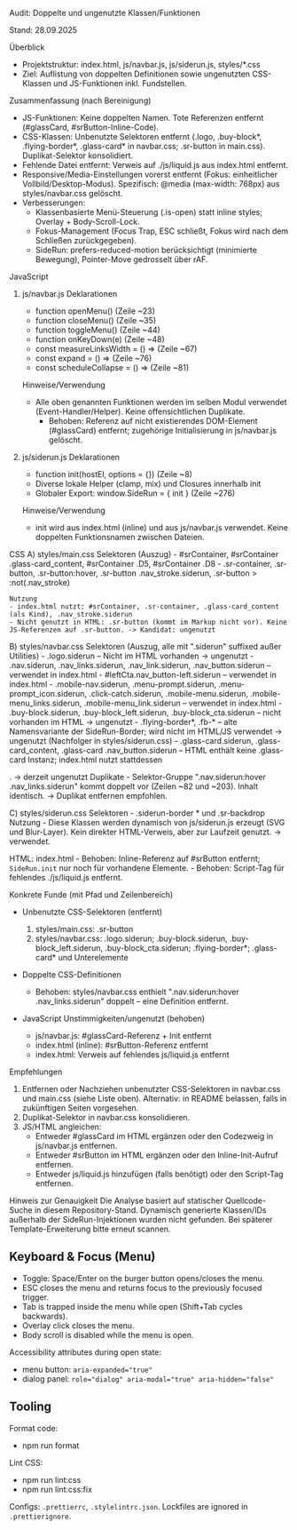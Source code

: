 Audit: Doppelte und ungenutzte Klassen/Funktionen

Stand: 28.09.2025

Überblick

- Projektstruktur: index.html, js/navbar.js, js/siderun.js, styles/\*.css
- Ziel: Auflistung von doppelten Definitionen sowie ungenutzten CSS-Klassen und JS-Funktionen inkl. Fundstellen.

Zusammenfassung (nach Bereinigung)

- JS-Funktionen: Keine doppelten Namen. Tote Referenzen entfernt (#glassCard, #srButton-Inline-Code).
- CSS-Klassen: Unbenutzte Selektoren entfernt (.logo, .buy-block*, .flying-border*, .glass-card\* in navbar.css; .sr-button in main.css). Duplikat-Selektor konsolidiert.
- Fehlende Datei entfernt: Verweis auf ./js/liquid.js aus index.html entfernt.
- Responsive/Media-Einstellungen vorerst entfernt (Fokus: einheitlicher Vollbild/Desktop-Modus). Spezifisch: @media (max-width: 768px) aus styles/navbar.css gelöscht.
- Verbesserungen:
  - Klassenbasierte Menü-Steuerung (.is-open) statt inline styles; Overlay + Body-Scroll-Lock.
  - Fokus-Management (Focus Trap, ESC schließt, Fokus wird nach dem Schließen zurückgegeben).
  - SideRun: prefers-reduced-motion berücksichtigt (minimierte Bewegung), Pointer-Move gedrosselt über rAF.

JavaScript

1. js/navbar.js
   Deklarationen
   - function openMenu() (Zeile ~23)
   - function closeMenu() (Zeile ~35)
   - function toggleMenu() (Zeile ~44)
   - function onKeyDown(e) (Zeile ~48)
   - const measureLinksWidth = () => (Zeile ~67)
   - const expand = () => (Zeile ~76)
   - const scheduleCollapse = () => (Zeile ~81)

   Hinweise/Verwendung
   - Alle oben genannten Funktionen werden im selben Modul verwendet (Event-Handler/Helper). Keine offensichtlichen Duplikate.
     - Behoben: Referenz auf nicht existierendes DOM-Element (#glassCard) entfernt; zugehörige Initialisierung in js/navbar.js gelöscht.

2. js/siderun.js
   Deklarationen
   - function init(hostEl, options = {}) (Zeile ~8)
   - Diverse lokale Helper (clamp, mix) und Closures innerhalb init
   - Globaler Export: window.SideRun = { init } (Zeile ~276)

   Hinweise/Verwendung
   - init wird aus index.html (inline) und aus js/navbar.js verwendet. Keine doppelten Funktionsnamen zwischen Dateien.

CSS
A) styles/main.css
Selektoren (Auszug) - #srContainer, #srContainer .glass-card_content, #srContainer .D5, #srContainer .D8 - .sr-container, .sr-button, .sr-button:hover, .sr-button .nav_stroke.siderun, .sr-button > :not(.nav_stroke)

    Nutzung
    - index.html nutzt: #srContainer, .sr-container, .glass-card_content (als Kind), .nav_stroke.siderun
    - Nicht genutzt in HTML: .sr-button (kommt im Markup nicht vor). Keine JS-Referenzen auf .sr-button. -> Kandidat: ungenutzt

B) styles/navbar.css
Selektoren (Auszug, alle mit ".siderun" suffixed außer Utilities) - .logo.siderun – Nicht im HTML vorhanden -> ungenutzt - .nav.siderun, .nav_links.siderun, .nav_link.siderun, .nav_button.siderun – verwendet in index.html - #leftCta.nav_button-left.siderun – verwendet in index.html - .mobile-nav.siderun, .menu-prompt.siderun, .menu-prompt_icon.siderun, .click-catch.siderun, .mobile-menu.siderun, .mobile-menu_links.siderun, .mobile-menu_link.siderun – verwendet in index.html - .buy-block.siderun, .buy-block_left.siderun, .buy-block_cta.siderun – nicht vorhanden im HTML -> ungenutzt - .flying-border*, .fb-* – alte Namensvariante der SideRun-Border; wird nicht im HTML/JS verwendet -> ungenutzt (Nachfolger in styles/siderun.css) - .glass-card.siderun, .glass-card_content, .glass-card .nav_button.siderun – HTML enthält keine .glass-card Instanz; index.html nutzt stattdessen <section id="srContainer" class="sr-container glass-bg">. -> derzeit ungenutzt
Duplikate - Selektor-Gruppe ".nav.siderun:hover .nav_links.siderun" kommt doppelt vor (Zeilen ~82 und ~203). Inhalt identisch. -> Duplikat entfernen empfohlen.

C) styles/siderun.css
Selektoren - .siderun-border \* und .sr-backdrop
Nutzung - Diese Klassen werden dynamisch von js/siderun.js erzeugt (SVG und Blur-Layer). Kein direkter HTML-Verweis, aber zur Laufzeit genutzt. -> verwendet.

HTML: index.html - Behoben: Inline-Referenz auf #srButton entfernt; `SideRun.init` nur noch für vorhandene Elemente. - Behoben: Script-Tag für fehlendes ./js/liquid.js entfernt.

Konkrete Funde (mit Pfad und Zeilenbereich)

- Unbenutzte CSS-Selektoren (entfernt)
  1.  styles/main.css: .sr-button
  2.  styles/navbar.css: .logo.siderun; .buy-block.siderun, .buy-block_left.siderun, .buy-block_cta.siderun; .flying-border*; .glass-card* und Unterelemente

- Doppelte CSS-Definitionen
  - Behoben: styles/navbar.css enthielt ".nav.siderun:hover .nav_links.siderun" doppelt – eine Definition entfernt.

- JavaScript Unstimmigkeiten/ungenutzt (behoben)
  - js/navbar.js: #glassCard-Referenz + Init entfernt
  - index.html (inline): #srButton-Referenz entfernt
  - index.html: Verweis auf fehlendes js/liquid.js entfernt

Empfehlungen

1. Entfernen oder Nachziehen unbenutzter CSS-Selektoren in navbar.css und main.css (siehe Liste oben). Alternativ: in README belassen, falls in zukünftigen Seiten vorgesehen.
2. Duplikat-Selektor in navbar.css konsolidieren.
3. JS/HTML angleichen:
   - Entweder #glassCard im HTML ergänzen oder den Codezweig in js/navbar.js entfernen.
   - Entweder #srButton im HTML ergänzen oder den Inline-Init-Aufruf entfernen.
   - Entweder js/liquid.js hinzufügen (falls benötigt) oder den Script-Tag entfernen.

Hinweis zur Genauigkeit
Die Analyse basiert auf statischer Quellcode-Suche in diesem Repository-Stand. Dynamisch generierte Klassen/IDs außerhalb der SideRun-Injektionen wurden nicht gefunden. Bei späterer Template-Erweiterung bitte erneut scannen.

## Keyboard & Focus (Menu)

- Toggle: Space/Enter on the burger button opens/closes the menu.
- ESC closes the menu and returns focus to the previously focused trigger.
- Tab is trapped inside the menu while open (Shift+Tab cycles backwards).
- Overlay click closes the menu.
- Body scroll is disabled while the menu is open.

Accessibility attributes during open state:

- menu button: `aria-expanded="true"`
- dialog panel: `role="dialog" aria-modal="true" aria-hidden="false"`

## Tooling

Format code:

- npm run format

Lint CSS:

- npm run lint:css
- npm run lint:css:fix

Configs: `.prettierrc`, `.stylelintrc.json`. Lockfiles are ignored in `.prettierignore`.
